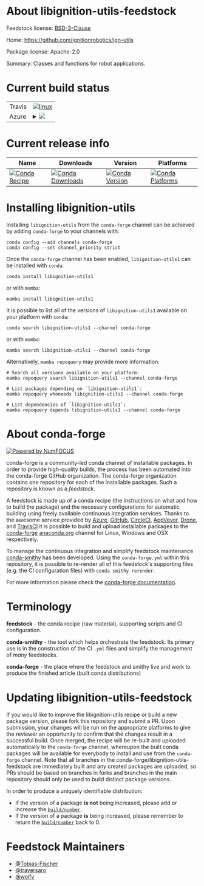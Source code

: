 About libignition-utils-feedstock
=================================

Feedstock license: [BSD-3-Clause](https://github.com/conda-forge/libignition-utils-feedstock/blob/main/LICENSE.txt)

Home: https://github.com/ignitionrobotics/ign-utils

Package license: Apache-2.0

Summary: Classes and functions for robot applications.

Current build status
====================


<table><tr>
    <td>Travis</td>
    <td>
      <a href="https://app.travis-ci.com/conda-forge/libignition-utils-feedstock">
        <img alt="linux" src="https://img.shields.io/travis/com/conda-forge/libignition-utils-feedstock/main.svg?label=Linux">
      </a>
    </td>
  </tr>
    
  <tr>
    <td>Azure</td>
    <td>
      <details>
        <summary>
          <a href="https://dev.azure.com/conda-forge/feedstock-builds/_build/latest?definitionId=12345&branchName=main">
            <img src="https://dev.azure.com/conda-forge/feedstock-builds/_apis/build/status/libignition-utils-feedstock?branchName=main">
          </a>
        </summary>
        <table>
          <thead><tr><th>Variant</th><th>Status</th></tr></thead>
          <tbody><tr>
              <td>linux_64</td>
              <td>
                <a href="https://dev.azure.com/conda-forge/feedstock-builds/_build/latest?definitionId=12345&branchName=main">
                  <img src="https://dev.azure.com/conda-forge/feedstock-builds/_apis/build/status/libignition-utils-feedstock?branchName=main&jobName=linux&configuration=linux%20linux_64_" alt="variant">
                </a>
              </td>
            </tr><tr>
              <td>linux_aarch64</td>
              <td>
                <a href="https://dev.azure.com/conda-forge/feedstock-builds/_build/latest?definitionId=12345&branchName=main">
                  <img src="https://dev.azure.com/conda-forge/feedstock-builds/_apis/build/status/libignition-utils-feedstock?branchName=main&jobName=linux&configuration=linux%20linux_aarch64_" alt="variant">
                </a>
              </td>
            </tr><tr>
              <td>linux_ppc64le</td>
              <td>
                <a href="https://dev.azure.com/conda-forge/feedstock-builds/_build/latest?definitionId=12345&branchName=main">
                  <img src="https://dev.azure.com/conda-forge/feedstock-builds/_apis/build/status/libignition-utils-feedstock?branchName=main&jobName=linux&configuration=linux%20linux_ppc64le_" alt="variant">
                </a>
              </td>
            </tr><tr>
              <td>osx_64</td>
              <td>
                <a href="https://dev.azure.com/conda-forge/feedstock-builds/_build/latest?definitionId=12345&branchName=main">
                  <img src="https://dev.azure.com/conda-forge/feedstock-builds/_apis/build/status/libignition-utils-feedstock?branchName=main&jobName=osx&configuration=osx%20osx_64_" alt="variant">
                </a>
              </td>
            </tr><tr>
              <td>osx_arm64</td>
              <td>
                <a href="https://dev.azure.com/conda-forge/feedstock-builds/_build/latest?definitionId=12345&branchName=main">
                  <img src="https://dev.azure.com/conda-forge/feedstock-builds/_apis/build/status/libignition-utils-feedstock?branchName=main&jobName=osx&configuration=osx%20osx_arm64_" alt="variant">
                </a>
              </td>
            </tr><tr>
              <td>win_64</td>
              <td>
                <a href="https://dev.azure.com/conda-forge/feedstock-builds/_build/latest?definitionId=12345&branchName=main">
                  <img src="https://dev.azure.com/conda-forge/feedstock-builds/_apis/build/status/libignition-utils-feedstock?branchName=main&jobName=win&configuration=win%20win_64_" alt="variant">
                </a>
              </td>
            </tr>
          </tbody>
        </table>
      </details>
    </td>
  </tr>
</table>

Current release info
====================

| Name | Downloads | Version | Platforms |
| --- | --- | --- | --- |
| [![Conda Recipe](https://img.shields.io/badge/recipe-libignition--utils1-green.svg)](https://anaconda.org/conda-forge/libignition-utils1) | [![Conda Downloads](https://img.shields.io/conda/dn/conda-forge/libignition-utils1.svg)](https://anaconda.org/conda-forge/libignition-utils1) | [![Conda Version](https://img.shields.io/conda/vn/conda-forge/libignition-utils1.svg)](https://anaconda.org/conda-forge/libignition-utils1) | [![Conda Platforms](https://img.shields.io/conda/pn/conda-forge/libignition-utils1.svg)](https://anaconda.org/conda-forge/libignition-utils1) |

Installing libignition-utils
============================

Installing `libignition-utils` from the `conda-forge` channel can be achieved by adding `conda-forge` to your channels with:

```
conda config --add channels conda-forge
conda config --set channel_priority strict
```

Once the `conda-forge` channel has been enabled, `libignition-utils1` can be installed with `conda`:

```
conda install libignition-utils1
```

or with `mamba`:

```
mamba install libignition-utils1
```

It is possible to list all of the versions of `libignition-utils1` available on your platform with `conda`:

```
conda search libignition-utils1 --channel conda-forge
```

or with `mamba`:

```
mamba search libignition-utils1 --channel conda-forge
```

Alternatively, `mamba repoquery` may provide more information:

```
# Search all versions available on your platform:
mamba repoquery search libignition-utils1 --channel conda-forge

# List packages depending on `libignition-utils1`:
mamba repoquery whoneeds libignition-utils1 --channel conda-forge

# List dependencies of `libignition-utils1`:
mamba repoquery depends libignition-utils1 --channel conda-forge
```


About conda-forge
=================

[![Powered by
NumFOCUS](https://img.shields.io/badge/powered%20by-NumFOCUS-orange.svg?style=flat&colorA=E1523D&colorB=007D8A)](https://numfocus.org)

conda-forge is a community-led conda channel of installable packages.
In order to provide high-quality builds, the process has been automated into the
conda-forge GitHub organization. The conda-forge organization contains one repository
for each of the installable packages. Such a repository is known as a *feedstock*.

A feedstock is made up of a conda recipe (the instructions on what and how to build
the package) and the necessary configurations for automatic building using freely
available continuous integration services. Thanks to the awesome service provided by
[Azure](https://azure.microsoft.com/en-us/services/devops/), [GitHub](https://github.com/),
[CircleCI](https://circleci.com/), [AppVeyor](https://www.appveyor.com/),
[Drone](https://cloud.drone.io/welcome), and [TravisCI](https://travis-ci.com/)
it is possible to build and upload installable packages to the
[conda-forge](https://anaconda.org/conda-forge) [anaconda.org](https://anaconda.org/)
channel for Linux, Windows and OSX respectively.

To manage the continuous integration and simplify feedstock maintenance
[conda-smithy](https://github.com/conda-forge/conda-smithy) has been developed.
Using the ``conda-forge.yml`` within this repository, it is possible to re-render all of
this feedstock's supporting files (e.g. the CI configuration files) with ``conda smithy rerender``.

For more information please check the [conda-forge documentation](https://conda-forge.org/docs/).

Terminology
===========

**feedstock** - the conda recipe (raw material), supporting scripts and CI configuration.

**conda-smithy** - the tool which helps orchestrate the feedstock.
                   Its primary use is in the construction of the CI ``.yml`` files
                   and simplify the management of *many* feedstocks.

**conda-forge** - the place where the feedstock and smithy live and work to
                  produce the finished article (built conda distributions)


Updating libignition-utils-feedstock
====================================

If you would like to improve the libignition-utils recipe or build a new
package version, please fork this repository and submit a PR. Upon submission,
your changes will be run on the appropriate platforms to give the reviewer an
opportunity to confirm that the changes result in a successful build. Once
merged, the recipe will be re-built and uploaded automatically to the
`conda-forge` channel, whereupon the built conda packages will be available for
everybody to install and use from the `conda-forge` channel.
Note that all branches in the conda-forge/libignition-utils-feedstock are
immediately built and any created packages are uploaded, so PRs should be based
on branches in forks and branches in the main repository should only be used to
build distinct package versions.

In order to produce a uniquely identifiable distribution:
 * If the version of a package **is not** being increased, please add or increase
   the [``build/number``](https://docs.conda.io/projects/conda-build/en/latest/resources/define-metadata.html#build-number-and-string).
 * If the version of a package **is** being increased, please remember to return
   the [``build/number``](https://docs.conda.io/projects/conda-build/en/latest/resources/define-metadata.html#build-number-and-string)
   back to 0.

Feedstock Maintainers
=====================

* [@Tobias-Fischer](https://github.com/Tobias-Fischer/)
* [@traversaro](https://github.com/traversaro/)
* [@wolfv](https://github.com/wolfv/)

